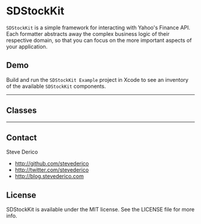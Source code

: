 # SDStockKit

`SDStockKit` is a simple framework for interacting with Yahoo's Finance API. Each formatter abstracts away the complex business logic of their respective domain, so that you can focus on the more important aspects of your application.


## Demo

Build and run the `SDStockKit Example` project in Xcode to see an inventory of the available `SDStockKit` components.

---

## Classes

---

## Contact

Steve Derico

- http://github.com/stevederico
- http://twitter.com/stevederico
- http://blog.stevederico.com

## License

SDStockKit is available under the MIT license. See the LICENSE file for more info.
